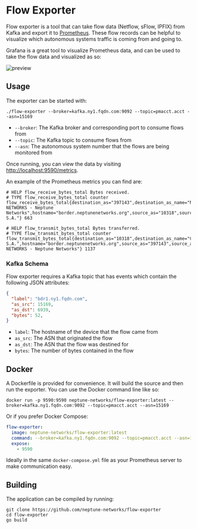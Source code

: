 # Flow Exporter

Flow exporter is a tool that can take flow data (Netflow, sFlow, IPFIX) from Kafka and export it to [Prometheus](https://prometheus.io). These flow records can be helpful to visualize which autonomous systems traffic is coming from and going to.

Grafana is a great tool to visualize Prometheus data, and can be used to take the flow data and visualized as so:

![preview](https://user-images.githubusercontent.com/934497/67167662-85e57080-f36a-11e9-96e2-f6f5b3b7e5d0.png)

## Usage

The exporter can be started with:

```
./flow-exporter --broker=kafka.ny1.fqdn.com:9092 --topic=pmacct.acct --asn=15169
```

- `--broker`: The Kafka broker and corresponding port to consume flows from
- `--topic`: The Kafka topic to consume flows from
- `--asn`: The autonomous system number that the flows are being monitored from

Once running, you can view the data by visiting [http://localhost:9590/metrics](http://localhost:9590/metrics).

An example of the Prometheus metrics you can find are:

```
# HELP flow_receive_bytes_total Bytes received.
# TYPE flow_receive_bytes_total counter
flow_receive_bytes_total{destination_as="397143",destination_as_name="NEPTUNE-NETWORKS - Neptune Networks",hostname="border.neptunenetworks.org",source_as="10318",source_as_name="CABLEVISION S.A."} 663

# HELP flow_transmit_bytes_total Bytes transferred.
# TYPE flow_transmit_bytes_total counter
flow_transmit_bytes_total{destination_as="10318",destination_as_name="CABLEVISION S.A.",hostname="border.neptunenetworks.org",source_as="397143",source_as_name="NEPTUNE-NETWORKS - Neptune Networks"} 1137
```

### Kafka Schema

Flow exporter requires a Kafka topic that has events which contain the following JSON attributes:

```json
{
  "label": "bdr1.ny1.fqdn.com",
  "as_src": 15169,
  "as_dst": 6939,
  "bytes": 52,
}
```

- `label`: The hostname of the device that the flow came from
- `as_src`: The ASN that originated the flow
- `as_dst`: The ASN that the flow was destined for
- `bytes`: The number of bytes contained in the flow

## Docker

A Dockerfile is provided for convenience. It will build the source and then run the exporter. You can use the Docker command line like so:

```
docker run -p 9590:9590 neptune-networks/flow-exporter:latest --broker=kafka.ny1.fqdn.com:9092 --topic=pmacct.acct --asn=15169
```

Or if you prefer Docker Compose:

```yml
flow-exporter:
  image: neptune-networks/flow-exporter:latest
  command: --broker=kafka.ny1.fqdn.com:9092 --topic=pmacct.acct --asn=15169
  expose:
    - 9590
```

Ideally in the same `docker-compose.yml` file as your Prometheus server to make communication easy.

## Building

The application can be compiled by running:

```
git clone https://github.com/neptune-networks/flow-exporter
cd flow-exporter
go build
```
